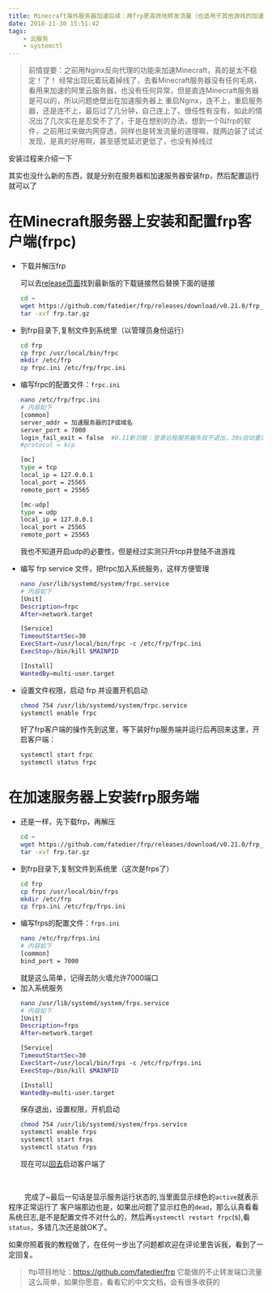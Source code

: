 ```yaml
---
title: Minecraft海外服务器加速后续：用frp更高效地转发流量（也适用于其他游戏的加速）
date: 2018-11-30 15:51:42
tags: 
    - 云服务
    - systemctl
---
```

>前情提要：之前用Nginx反向代理的功能来加速Minecraft，真的是太不稳定！了！
经常出现玩着玩着掉线了，去看Minecraft服务器没有任何毛病，看用来加速的阿里云服务器，也没有任何异常，但是直连Minecraft服务器是可以的，所以问题绝壁出在加速服务器上
重启Nginx，连不上，重启服务器，还是连不上，最后过了几分钟，自己连上了。很任性有没有，如此的情况出了几次实在是忍受不了了，于是在想别的办法，想到一个叫frp的软件，之前用过来做内网穿透，同样也是转发流量的道理嘛，就两边装了试试发现，是真的好用啊，甚至感觉延迟更低了，也没有掉线过

安装过程来介绍一下
<!---more--->
其实也没什么新的东西，就是分别在服务器和加速服务器安装frp，然后配置运行就可以了

# 在Minecraft服务器上安装和配置frp客户端(frpc)

- 下载并解压frp
  
    可以去[release页面](
https://github.com/fatedier/frp/releases/latest)找到最新版的下载链接然后替换下面的链接

    ```bash
    cd ~
    wget https://github.com/fatedier/frp/releases/download/v0.21.0/frp_0.21.0_linux_amd64.tar.gz -O frp.tar.gz
    tar -xvf frp.tar.gz
    ```
- 到frp目录下,复制文件到系统里（以管理员身份运行）
    ```bash
    cd frp
    cp frpc /usr/local/bin/frpc
    mkdir /etc/frp
    cp frpc.ini /etc/frp/frpc.ini
    ```
- 编写frpc的配置文件：`frpc.ini`
    ```bash
    nano /etc/frp/frpc.ini
    # 内容如下
    [common]
    server_addr = 加速服务器的IP或域名
    server_port = 7000
    login_fail_exit	= false  #0.11新功能：登录远程服务器失败不退出，30s自动重试
    #protocol = kcp

    [mc]
    type = tcp
    local_ip = 127.0.0.1
    local_port = 25565
    remote_port = 25565

    [mc-udp]
    type = udp
    local_ip = 127.0.0.1
    local_port = 25565
    remote_port = 25565
    ```
    我也不知道开启udp的必要性，但是经过实测只开tcp并登陆不进游戏

- 编写 frp service 文件，把frpc加入系统服务，这样方便管理
    ```bash
    nano /usr/lib/systemd/system/frpc.service
    # 内容如下
    [Unit]
    Description=frpc
    After=network.target

    [Service]
    TimeoutStartSec=30
    ExecStart=/usr/local/bin/frpc -c /etc/frp/frpc.ini
    ExecStop=/bin/kill $MAINPID

    [Install]
    WantedBy=multi-user.target
    ```
- 设置文件权限，启动 frp 并设置开机启动
    ```bash
    chmod 754 /usr/lib/systemd/system/frpc.service
    systemctl enable frpc
    ```

    好了frp客户端的操作先到这里，等下装好frp服务端并运行后再<a id="back" />回来这里，开启客户端：
    ```bash
    systemctl start frpc
    systemctl status frpc
    ```

# 在加速服务器上安装frp服务端

- 还是一样，先下载frp，再解压
    ```bash
    cd ~
    wget https://github.com/fatedier/frp/releases/download/v0.21.0/frp_0.21.0_linux_amd64.tar.gz -O frp.tar.gz
    tar -xvf frp.tar.gz
    ```
- 到frp目录下,复制文件到系统里（这次是frps了）
    ```bash
    cd frp
    cp frps /usr/local/bin/frps
    mkdir /etc/frp
    cp frps.ini /etc/frp/frps.ini
    ```
- 编写frps的配置文件：`frps.ini`
    ```bash
    nano /etc/frp/frps.ini
    # 内容如下
    [common]
    bind_port = 7000
    ```
    就是这么简单，记得去防火墙允许7000端口
- 加入系统服务
    ```bash
    nano /usr/lib/systemd/system/frps.service
    # 内容如下
    [Unit]
    Description=frps
    After=network.target

    [Service]
    TimeoutStartSec=30
    ExecStart=/usr/local/bin/frps -c /etc/frp/frps.ini
    ExecStop=/bin/kill $MAINPID

    [Install]
    WantedBy=multi-user.target
    ```
    保存退出，设置权限，开机启动
    ```bash
    chmod 754 /usr/lib/systemd/system/frps.service
    systemctl enable frps
    systemctl start frps
    systemctl status frps
    ```
    现在可以[回去](#back)启动客户端了
<br />

&nbsp;&nbsp;&nbsp;&nbsp;&nbsp;&nbsp;&nbsp;&nbsp;完成了~最后一句话是显示服务运行状态的,当里面显示绿色的`active`就表示程序正常运行了
客户端那边也是，如果出问题了显示红色的`dead`，那么认真看看系统日志,是不是配置文件不对什么的，然后再`systemctl restart frpc`(s),看`status`，多错几次还是就OK了。

如果你照着我的教程做了，在任何一步出了问题都欢迎在评论里告诉我，看到了一定回复。
>ftp项目地址：https://github.com/fatedier/frp
它能做的不止转发端口流量这么简单，如果你愿意，看看它的中文文档，会有很多收获的